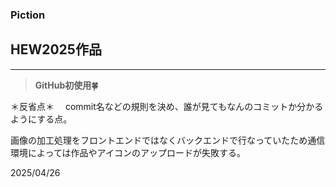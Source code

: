 ### Piction
## HEW2025作品
---

>**GitHub初使用🍀**

＊反省点＊
　commit名などの規則を決め、誰が見てもなんのコミットか分かるようにする点。

 画像の加工処理をフロントエンドではなくバックエンドで行なっていたため通信環境によっては作品やアイコンのアップロードが失敗する。

2025/04/26

